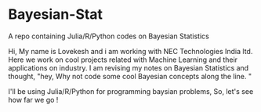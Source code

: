 # Bayesian-Stat
A repo containing Julia/R/Python codes on Bayesian Statistics

Hi, My name is Lovekesh and i am working with NEC Technologies India ltd. Here we work on cool projects related with Machine Learning and their applications on industry. 
I am revising my notes on Bayesian Statistics and thought, "hey, Why not code some cool Bayesian concepts along the line. "

I'll be using Julia/R/Python for programming baysian problems, So, let's see how far we go !
